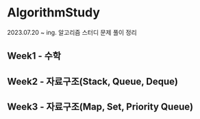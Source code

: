 # AlgorithmStudy
2023.07.20 ~ ing.
알고리즘 스터디 문제 풀이 정리

## Week1 - 수학

## Week2 - 자료구조(Stack, Queue, Deque)

## Week3 - 자료구조(Map, Set, Priority Queue)
